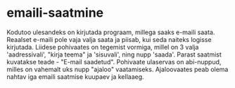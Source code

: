 # emaili-saatmine

Kodutoo ulesandeks on kirjutada prograam, millega saaks e-maili saata. Reaalset e-maili pole vaja valja saata ja piisab, kui seda naiteks logisse kirjutada.
Liidese pohivaates on tegemist vormiga, millel on 3 valja 'aadressivali', "kirja teema" ja 'sisuvali', ning nupp 'saada'. Parast saatmist kuvatakse teade - "E-mail saadetud".
Pohivaate ulaservas on abi-nuppud, milles on vahemalt uks nupp "ajaloo" vaatamiseks. Ajaloovaates peab olema nahtav iga emaili saatmise kuupaev ja kellaaeg.

